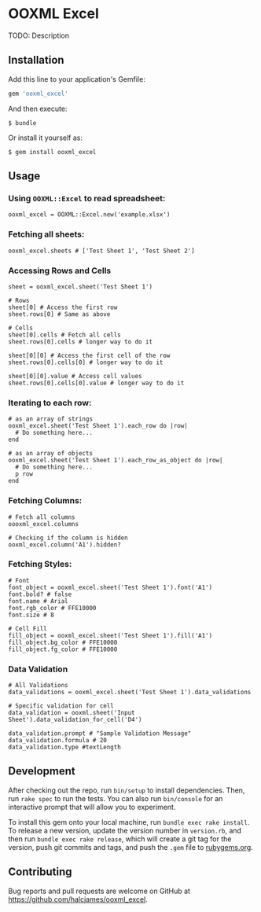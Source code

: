 # OOXML Excel

TODO: Description

## Installation

Add this line to your application's Gemfile:

```ruby
gem 'ooxml_excel'
```

And then execute:

    $ bundle

Or install it yourself as:

    $ gem install ooxml_excel

## Usage

### Using `OOXML::Excel` to read spreadsheet:
```
ooxml_excel = OOXML::Excel.new('example.xlsx')
```

### Fetching all sheets:
```
ooxml_excel.sheets # ['Test Sheet 1', 'Test Sheet 2']
```

### Accessing Rows and Cells
```
sheet = ooxml_excel.sheet('Test Sheet 1')

# Rows
sheet[0] # Access the first row
sheet.rows[0] # Same as above

# Cells
sheet[0].cells # Fetch all cells
sheet.rows[0].cells # longer way to do it

sheet[0][0] # Access the first cell of the row
sheet.rows[0].cells[0] # longer way to do it

sheet[0][0].value # Access cell values
sheet.rows[0].cells[0].value # longer way to do it

```

### Iterating to each row:
```
# as an array of strings
ooxml_excel.sheet('Test Sheet 1').each_row do |row|
  # Do something here...
end

# as an array of objects
ooxml_excel.sheet('Test Sheet 1').each_row_as_object do |row|
  # Do something here...
  p row
end

```

### Fetching Columns:
```
# Fetch all columns
oooxml_excel.columns

# Checking if the column is hidden
ooxml_excel.column('A1').hidden?
```

### Fetching Styles:

```
# Font
font_object = ooxml_excel.sheet('Test Sheet 1').font('A1')
font.bold? # false
font.name # Arial
font.rgb_color # FFE10000
font.size # 8

# Cell Fill
fill_object = ooxml_excel.sheet('Test Sheet 1').fill('A1')
fill_object.bg_color # FFE10000
fill_object.fg_color # FFE10000
```

### Data Validation
```
# All Validations
data_validations = ooxml_excel.sheet('Test Sheet 1').data_validations

# Specific validation for cell
data_validation = ooxml.sheet('Input Sheet').data_validation_for_cell('D4')

data_validation.prompt # "Sample Validation Message"
data_validation.formula # 20
data_validation.type #textLength

```

## Development

After checking out the repo, run `bin/setup` to install dependencies. Then, run `rake spec` to run the tests. You can also run `bin/console` for an interactive prompt that will allow you to experiment.

To install this gem onto your local machine, run `bundle exec rake install`. To release a new version, update the version number in `version.rb`, and then run `bundle exec rake release`, which will create a git tag for the version, push git commits and tags, and push the `.gem` file to [rubygems.org](https://rubygems.org).

## Contributing

Bug reports and pull requests are welcome on GitHub at https://github.com/halcjames/ooxml_excel.
